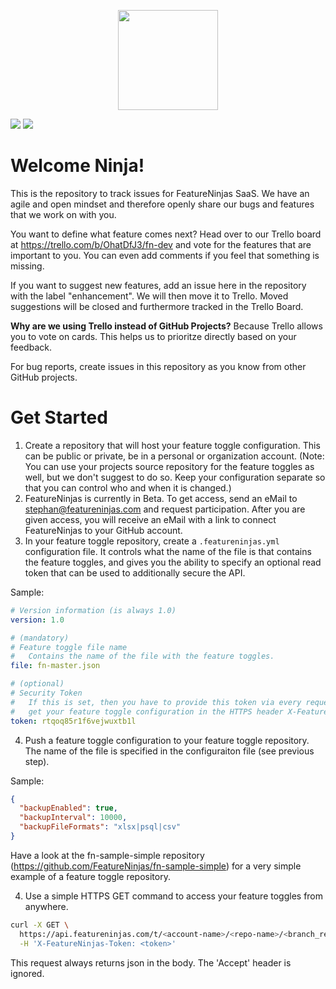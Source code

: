 <p align="middle"><img height="160" src="https://api.featureninjas.com/assets/ti/83291560539879426.png"></p>

<p>
  <a href="https://trello.com/b/OhatDfJ3/fn-dev"><img src="https://img.shields.io/static/v1.svg?logo=trello&label=Trello&message=Open%20Backlog&color=007AC0&style=for-the-badge"></a>
  <a href="https://twitter.com/featureninjas"><img src="https://img.shields.io/static/v1.svg?logo=twitter&label=Twitter&message=Follow%20Us&color=08A0E9&style=for-the-badge"></a>
</p>

# Welcome Ninja!

This is the repository to track issues for FeatureNinjas SaaS. We have an agile and open mindset and therefore openly share our bugs and features that we work on with you.

You want to define what feature comes next? Head over to our Trello board at https://trello.com/b/OhatDfJ3/fn-dev and vote for the features that are important to you. You can even add comments if you feel that something is missing.

If you want to suggest new features, add an issue here in the repository with the label "enhancement". We will then move it to Trello. Moved suggestions will be closed and furthermore tracked in the Trello Board.

**Why are we using Trello instead of GitHub Projects?** Because Trello allows you to vote on cards. This helps us to prioritze directly based on your feedback.

For bug reports, create issues in this repository as you know from other GitHub projects.

# Get Started

1. Create a repository that will host your feature toggle configuration. This can be public or private, be in a personal or organization account. (Note: You can use your projects source repository for the feature toggles as well, but we don't suggest to do so. Keep your configuration separate so that you can control who and when it is changed.)
2. FeatureNinjas is currently in Beta. To get access, send an eMail to stephan@featureninjas.com and request participation. After you are given access, you will receive an eMail with a link to connect FeatureNinjas to your GitHub account. 
3. In your feature toggle repository, create a `.featureninjas.yml` configuration file. It controls what the name of the file is that contains the feature toggles, and gives you the ability to specify an optional read token that can be used to additionally secure the API.

Sample:

```yaml
# Version information (is always 1.0)
version: 1.0

# (mandatory)
# Feature toggle file name
#   Contains the name of the file with the feature toggles.
file: fn-master.json

# (optional)
# Security Token
#   If this is set, then you have to provide this token via every request to
#   get your feature toggle configuration in the HTTPS header X-FeatureNinjas-Token
token: rtqoq85r1f6vejwuxtb1l
```

4. Push a feature toggle configuration to your feature toggle repository. The name of the file is specified in the configuraiton file (see previous step).

Sample:
```json
{
  "backupEnabled": true,
  "backupInterval": 10000,
  "backupFileFormats": "xlsx|psql|csv"
}
```

Have a look at the fn-sample-simple repository (https://github.com/FeatureNinjas/fn-sample-simple) for a very simple example of a feature toggle repository.

4. Use a simple HTTPS GET command to access your feature toggles from anywhere.

```bash
curl -X GET \
  https://api.featureninjas.com/t/<account-name>/<repo-name>/<branch_ref_name> \
  -H 'X-FeatureNinjas-Token: <token>'
```

This request always returns json in the body. The 'Accept' header is ignored.
